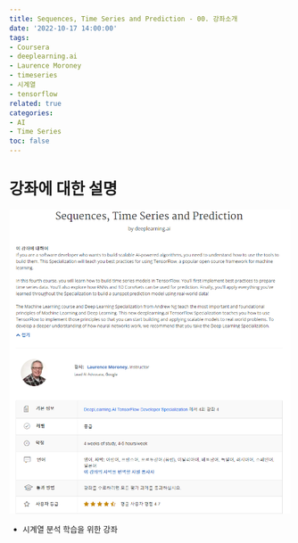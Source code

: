 ```yaml
---
title: Sequences, Time Series and Prediction - 00. 강좌소개
date: '2022-10-17 14:00:00'
tags:
- Coursera
- deeplearning.ai
- Laurence Moroney
- timeseries
- 시계열
- tensorflow
related: true
categories:
- AI
- Time Series
toc: false
---
```


# 강좌에 대한 설명

![강좌에 대한 설명](/assets/images/posts/coursera_SequencesTimeSeriesandPrediction.png)

- 시계열 분석 학습을 위한 강좌
